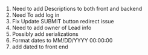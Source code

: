 1) Need to add Descriptions to both front and backend
2) Need To add log in
3) Fix Update SUBMIT button redirect issue
4) Need to add owner of Lead info
5) Possibly add serializations
6) Format dates to MM/DD/YYYY 00:00:00
7) add dated to front end